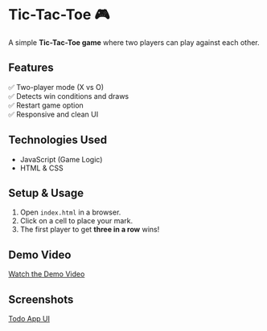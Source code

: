 # Tic-Tac-Toe 🎮

A simple **Tic-Tac-Toe game** where two players can play against each other.

## **Features**
✅ Two-player mode (X vs O)  
✅ Detects win conditions and draws  
✅ Restart game option  
✅ Responsive and clean UI  

## **Technologies Used**
- JavaScript (Game Logic)
- HTML & CSS  

## **Setup & Usage**
1. Open `index.html` in a browser.
2. Click on a cell to place your mark.
3. The first player to get **three in a row** wins!  

## **Demo Video**
[Watch the Demo Video](https://youtu.be/796pCTaKeL4)

## **Screenshots**
[Todo App UI](./Assests/Screenshot.jpg)

